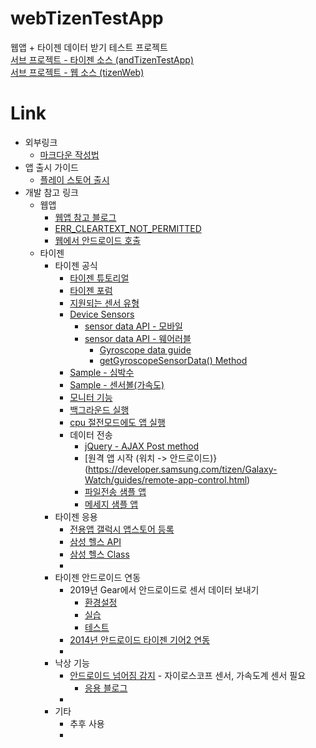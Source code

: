 # webTizenTestApp
웹앱 + 타이젠  데이터 받기 테스트 프로젝트</br>
[서브 프로젝트 - 타이젠 소스 (andTizenTestApp)](https://github.com/duduldy/andTizenTestApp)</br>
[서브 프로젝트 - 웹 소스 (tizenWeb)](https://github.com/duduldy/tizenWeb)

# Link

+ 외부링크
  * [마크다운 작성법](https://gist.github.com/ihoneymon/652be052a0727ad59601)
+ 앱 출시 가이드
  * [플레이 스토어 출시](https://opensupport.tistory.com/entry/%EA%B5%AC%EA%B8%80-%ED%94%8C%EB%A0%88%EC%9D%B4%EC%8A%A4%ED%86%A0%EC%96%B4%EC%97%90-%EC%95%B1%EB%93%B1%EB%A1%9D%ED%95%98%EB%8A%94-%EB%B0%A9%EB%B2%95)
+ 개발 참고 링크
  * 웹앱
    - [웹앱 참고 블로그](https://blog.naver.com/PostView.nhn?blogId=ndb796&logNo=221402597656&redirect=Dlog&widgetTypeCall=true&directAccess=false)
    - [ERR_CLEARTEXT_NOT_PERMITTED](https://nobase-dev.tistory.com/81)
    - [웹에서 안드로이드 호출](https://coolsharp.github.io/android/android_webview/)
  * 타이젠
    - 타이젠 공식
      + [타이젠 튜토리얼](https://docs.tizen.org/application/native/)
      + [타이젠 포럼](https://developer.tizen.org/ko/forums?langredirect=1)
      + [지원되는 센서 유형](https://docs.tizen.org/application/dotnet/guides/location-sensors/device-sensors/)
      + [Device Sensors](https://developer.tizen.org/ko/development/guides/web-application/sensors/device-sensors?langredirect=1)
        * [sensor data API - 모바일](https://developer.tizen.org/ko/development/api-references/web-application?redirect=https://developer.tizen.org/dev-guide/5.5.0/org.tizen.web.apireference/html/device_api/mobile/tizen/sensor.html)
        * [sensor data API - 웨어러블](https://developer.tizen.org/ko/development/api-references/web-application?redirect=https://developer.tizen.org/dev-guide/5.5.0/org.tizen.web.apireference/html/device_api/wearable/tizen/sensor.html)
          - [Gyroscope data guide](https://developer.tizen.org/ko/development/guides/native-application/location-and-sensors/device-sensors?langredirect=1#gyro)
          - [getGyroscopeSensorData() Method](https://docs.tizen.org/application/web/api/latest/device_api/mobile/tizen/sensor.html)
      + [Sample - 심박수](https://docs.tizen.org/development/sample/web/Sensor/Heart_Rate_Monitor_W)
      + [Sample - 센서볼(가속도)](https://docs.tizen.org/development/sample/web/Sensor/Sensor_Ball_M)
      + [모니터 기능](https://docs.tizen.org/application/web/guides/sensors/ham/)
      + [백그라운드 실행](https://developer.tizen.org/forums/web-application-development/running-background-service-web-application)
      + [cpu 절전모드에도 앱 실행](https://developer.tizen.org/ko/forums/web-application-development/web-app-running-background?langswitch=ko)
      + 데이터 전송
        * [jQuery - AJAX Post method](https://developer.tizen.org/ko/community/code-snippet/web-code-snippet/jquery-ajax-post-method?langredirect=1)
        * [원격 앱 시작 (워치 -> 안드로이드)}(https://developer.samsung.com/tizen/Galaxy-Watch/guides/remote-app-control.html)
        * [파일전송 샘플 앱](https://developer.samsung.com/galaxy-watch-develop/samples/companion/file-web.html)
        * [메세지 샘플 앱](https://developer.samsung.com/galaxy-watch-develop/samples/companion/hello-message-web.html)
    - 타이젠 응용 
      + [전용앱 갤럭시 앱스토어 등록](https://news.samsung.com/kr/%EC%86%90%EC%88%98-%EB%A7%8C%EB%93%A0-%EA%B8%B0%EC%96%B4-s3%EC%9A%A9-%EC%95%A0%ED%94%8C%EB%A6%AC%EC%BC%80%EC%9D%B4%EC%85%98-%EA%B0%A4%EB%9F%AD%EC%8B%9C-%EC%95%B1%EC%8A%A4%EC%97%90-%EC%98%AC%EB%A6%AC)
      + [삼성 헬스 API](https://developer.samsung.com/health/android/overview.html)
      + [삼성 헬스 Class](https://img-developer.samsung.com/onlinedocs/health/android/data/com/samsung/android/sdk/healthdata/HealthConstants.html)
      + 
    - 타이젠 안드로이드 연동 
      + 2019년 Gear에서 안드로이드로 센서 데이터 보내기
        * [환경설정](https://jaehoonx2.tistory.com/52?category=840350)
        * [실습](https://jaehoonx2.tistory.com/53?category=840350)
        * [테스트](https://jaehoonx2.tistory.com/54)
      + [2014년 안드로이드 타이젠 기어2 연동](https://lovesm135.tistory.com/category/%ED%83%80%EC%9D%B4%EC%A0%A0)
      + 
    - 낙상 기능
      + [안드로이드 넘어짐 감지](https://seongjaemoon.github.io/android/2018/04/19/ajmFallDetection.html) - 자이로스코프 센서, 가속도계 센서 필요
        * [응용 블로그](https://conkjh032.tistory.com/7)
      + 
    - 기타
      + 추후 사용
      + 
